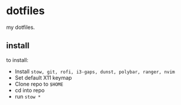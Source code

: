 # dotfiles
my dotfiles.
## install
to install:
* Install `stow, git, rofi, i3-gaps, dunst, polybar, ranger, nvim`
* Set default X11 keymap
* Clone repo to `$HOME`
* cd into repo
* run `stow *`
